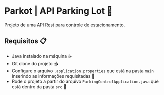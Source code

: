 # Parkot | API Parking Lot 🚗

Projeto de uma API Rest para controle de estacionamento.

## Requisitos 📋

-   Java instalado na máquina ☕️
-   Git clone do projeto 📥
-   Configure o arquivo `.application.properties` que está na pasta `main` inserindo as informações requisitadas 📝
-   Rode o projeto a partir do arquivo `ParkingControlApplication.java` que está dentro da pasta `src` 🚀
